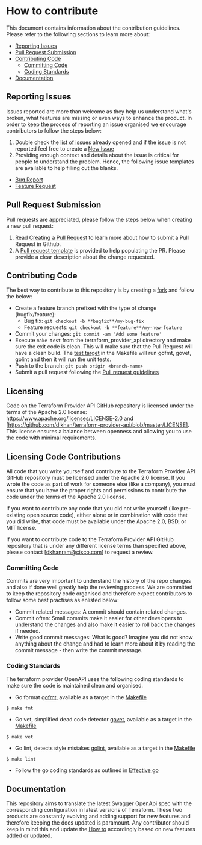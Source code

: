# How to contribute

This document contains information about the contribution guidelines. Please refer to the following sections to learn more
about:

  * [Reporting Issues](#reporting-issues)
  * [Pull Request Submission](#pull-request-submission)
  * [Contributing Code](#contributing-code)
    * [Committing Code](#committing-code)
    * [Coding Standards](#coding-standards)
  * [Documentation](#documentation)
  
## Reporting Issues

Issues reported are more than welcome as they help us understand what's broken, what features are missing or even ways to
enhance the product. In order to keep the process of reporting an issue organised we encourage contributors to follow the steps below:

1. Double check the [list of issues](https://github.com/dikhan/terraform-provider-api/issues) already opened and
if the issue is not reported feel free to create a [New Issue](https://github.com/dikhan/terraform-provider-openapi/issues)
2. Providing enough context and details about the issue is critical for people to understand the problem. Hence, the following
issue templates are available to help filling out the blanks. 
  - [Bug Report](https://github.com/dikhan/terraform-provider-openapi/issues/new?template=bug_report.md)
  - [Feature Request](https://github.com/dikhan/terraform-provider-openapi/issues/new?template=feature_request.md)    

## Pull Request Submission

Pull requests are appreciated, please follow the steps below when creating a new pull request:

1. Read [Creating a Pull Request](https://help.github.com/articles/creating-a-pull-request/) to learn more about how to
submit a Pull Request in Github.
2. A [Pull request template](PULL_REQUEST_TEMPLATE.md) is provided to help populating the PR. Please provide a clear 
description about the change requested.

## Contributing Code 

The best way to contribute to this repository is by creating a [fork](https://help.github.com/articles/fork-a-repo/)
and follow the below: 

- Create a feature branch prefixed with the type of change (bugfix/feature):
    - Bug fix: `git checkout -b **bugfix**/my-bug-fix`
    - Feature requests: `git checkout -b **feature**/my-new-feature`
- Commit your changes: `git commit -am 'Add some feature'`
- Execute ```make test``` from the terraform_provider_api directory and make sure the exit code is clean. This will
make sure that the Pull Request will have a clean build. The [test target](https://github.com/dikhan/terraform-provider-api/blob/master/terraform_provider_api/Makefile#L31)
in the Makefile will run gofmt, govet, golint and then it will run the unit tests.
- Push to the branch: `git push origin <branch-name>`
- Submit a pull request following the [Pull request guidelines](#pull-request-submissio)

## Licensing

Code on the Terraform Provider API GitHub repository is licensed under the terms of the Apache 2.0 license: https://www.apache.org/licenses/LICENSE-2.0 and [https://github.com/dikhan/terraform-provider-api/blob/master/LICENSE]. This license ensures a balance between openness and allowing you to use the code with minimal requirements.

## Licensing Code Contributions

All code that you write yourself and contribute to the Terraform Provider API GitHub repository must be licensed under the Apache 2.0 license. If you wrote the code as part of work for someone else (like a company), you must ensure that you have the proper rights and permissions to contribute the code under the terms of the Apache 2.0 license.

If you want to contribute any code that you did not write yourself (like pre-existing open source code), either alone or in combination with code that you did write, that code must be available under the Apache 2.0, BSD, or MIT license.

If you want to contribute code to the Terraform Provider API GitHub repository that is under any different license terms than specified above, please contact [dkhanram@cisco.com] to request a review.

### Committing Code

Commits are very important to understand the history of the repo changes and also if done well greatly help the reviewing 
process. We are committed to keep the repository code organised and therefore expect contributors to follow some
best practises as enlisted below:

- Commit related messages: A commit should contain related changes.
- Commit often: Small commits make it easier for other developers to understand the changes and also make it easier to
roll back the changes if needed.
- Write good commit messages: What is good? Imagine you did not know anything about the change and had to learn more about 
it by reading the commit message - then write the commit message.

### Coding Standards

The terraform provider OpenAPI uses the following coding standards to make sure the code is maintained clean and organised.

- Go format [gofmt](https://golang.org/cmd/gofmt/), available as a target in the [Makefile](https://github.com/dikhan/terraform-provider-api/blob/master/terraform_provider_api/Makefile#L15)
```
$ make fmt
```
- Go vet, simplified dead code detector [govet](https://golang.org/cmd/vet/), available as a target in the [Makefile](https://github.com/dikhan/terraform-provider-api/blob/master/terraform_provider_api/Makefile#L19)
```
$ make vet
```
- Go lint, detects style mistakes [golint](https://github.com/golang/lint), available as a target in the [Makefile](https://github.com/dikhan/terraform-provider-api/blob/master/terraform_provider_api/Makefile#L26)
 ```
 $ make lint
 ```
- Follow the go coding standards as outlined in [Effective go](https://golang.org/doc/effective_go.html)

## Documentation

This repository aims to translate the latest Swagger OpenApi spec with the corresponding configuration in latest
versions of Terraform. These two products are constantly evolving and adding support for new features and therefore
keeping the docs updated is paramount. Any contributor should keep in mind this and update the [How to](../docs/how_to.md) 
accordingly based on new features added or updated.
